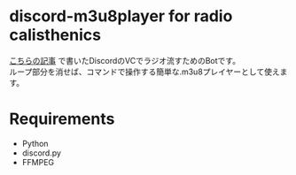# discord-m3u8player for radio calisthenics

[こちらの記事](https://qiita.com/seoink/items/0544c968ffefeaf1071c) で書いたDiscordのVCでラジオ流すためのBotです。  
ループ部分を消せば、コマンドで操作する簡単な.m3u8プレイヤーとして使えます。

# Requirements
- Python
- discord.py
- FFMPEG
